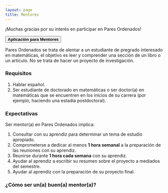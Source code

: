 ```yaml
---
layout: page
title: Mentores
---
```


¡Muchas gracias por su interés en participar en Pares Ordenados!

<button class="button button1" onclick="open('https://duke.qualtrics.com/jfe/form/SV_bNoBEWHQZ7g3N4O')"><b>Aplicación para Mentores</b></button>

Pares Ordenados se trata de alentar a un estudiante de pregrado interesado en matemáticas, el objetivo es leer y comprender una sección de un libro o un artículo. No se trata de hacer un proyecto de investigación.

### Requisitos
1. Hablar español.
2. Ser estudiante de doctorado en matemáticas o ser doctor(a) en matemáticas que se encuentren en los inicios de su carrera (por ejemplo, haciendo una estadía postdoctoral).

### Expectativas
Ser mentor(a) en Pares Ordenados implica:
1. Consultar con su aprendiz para determinar un tema de estudio apropiado.
2. Comprometerse a dedicar al menos <b>1 hora semanal</b> a la preparación de las reuniones con su aprendiz.
3. Reunirse durante <b>1 hora cada semana</b> con su aprendiz.
4. Ayudar al aprendiz a escribir su resumen sobre el proyecto a mediados del semestre.
5. Ayudar al aprendiz con la preparación de su proyecto final.

### ¿Cómo ser un(a) buen(a) mentor(a)?